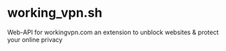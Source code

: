 # working_vpn.sh
Web-API for workingvpn.com an extension to unblock websites &amp; protect your online privacy
